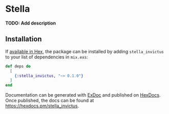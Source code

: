 # Stella

**TODO: Add description**

## Installation

If [available in Hex](https://hex.pm/docs/publish), the package can be installed
by adding `stella_invictus` to your list of dependencies in `mix.exs`:

```elixir
def deps do
  [
    {:stella_invictus, "~> 0.1.0"}
  ]
end
```

Documentation can be generated with [ExDoc](https://github.com/elixir-lang/ex_doc)
and published on [HexDocs](https://hexdocs.pm). Once published, the docs can
be found at <https://hexdocs.pm/stella_invictus>.

